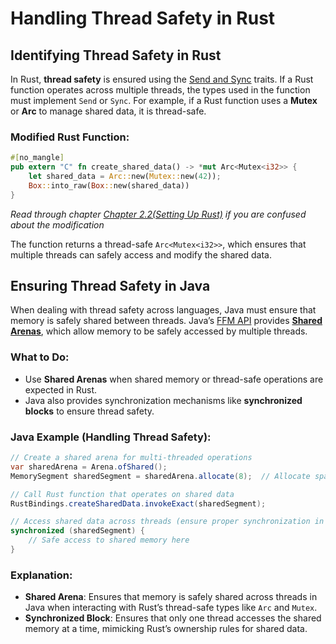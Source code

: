 # Handling Thread Safety in Rust

## Identifying Thread Safety in Rust
In Rust, **thread safety** is ensured using the [Send and Sync](send_and_sync.md) traits. If a Rust function operates across multiple threads, the types used in the function must implement `Send` or `Sync`. For example, if a Rust function uses a **Mutex** or **Arc** to manage shared data, it is thread-safe.

### Modified Rust Function:
```rust
#[no_mangle]
pub extern "C" fn create_shared_data() -> *mut Arc<Mutex<i32>> {
    let shared_data = Arc::new(Mutex::new(42));
    Box::into_raw(Box::new(shared_data))
}
```
*Read through chapter [Chapter 2.2(Setting Up Rust)](cha02-02.md) if you are confused about the modification*

The function returns a thread-safe `Arc<Mutex<i32>>`, which ensures that multiple threads can safely access and modify the shared data.

## Ensuring Thread Safety in Java
When dealing with thread safety across languages, Java must ensure that memory is safely shared between threads. Java’s [FFM API](https://openjdk.org/jeps/454) provides [**Shared Arenas**](arenas.md), which allow memory to be safely accessed by multiple threads.

### What to Do:
- Use **Shared Arenas** when shared memory or thread-safe operations are expected in Rust.
- Java also provides synchronization mechanisms like **synchronized blocks** to ensure thread safety.

### Java Example (Handling Thread Safety):
```java
// Create a shared arena for multi-threaded operations
var sharedArena = Arena.ofShared();
MemorySegment sharedSegment = sharedArena.allocate(8);  // Allocate space for shared memory

// Call Rust function that operates on shared data
RustBindings.createSharedData.invokeExact(sharedSegment);

// Access shared data across threads (ensure proper synchronization in Java)
synchronized (sharedSegment) {
    // Safe access to shared memory here
}
```

### Explanation:
- **Shared Arena**: Ensures that memory is safely shared across threads in Java when interacting with Rust’s thread-safe types like `Arc` and `Mutex`.
- **Synchronized Block**: Ensures that only one thread accesses the shared memory at a time, mimicking Rust’s ownership rules for shared data.
